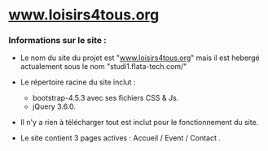 # www.loisirs4tous.org
### Informations sur le site :
* Le nom du site du projet est "www.loisirs4tous.org" mais il est hebergé actualement sous le nom "studi1.flata-tech.com/"
* Le répertoire racine du site inclut :
  * bootstrap-4.5.3 avec ses fichiers CSS & Js.
  * jQuery 3.6.0.
  
* Il n'y a rien à télécharger tout est inclut pour le fonctionnement du site.
* Le site contient 3 pages actives : Accueil / Event / Contact .
